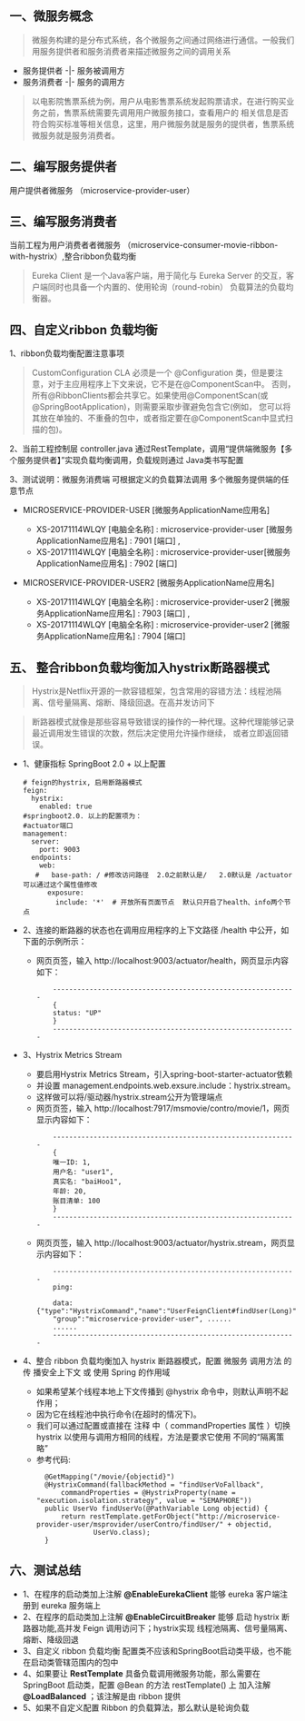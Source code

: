 
## 一、微服务概念
> 微服务构建的是分布式系统，各个微服务之间通过网络进行通信。一般我们用服务提供者和服务消费者来描述微服务之间的调用关系

* 服务提供者	-|- 服务被调用方
* 服务消费者	-|- 服务的调用方
		
> 以电影院售票系统为例，用户从电影售票系统发起购票请求，在进行购买业务之前，售票系统需要先调用用户微服务接口，查看用户的
> 相关信息是否符合购买标准等相关信息，这里，用户微服务就是服务的提供者，售票系统微服务就是服务消费者。

## 二、编写服务提供者
	
 用户提供者微服务 （microservice-provider-user）

## 三、编写服务消费者

 当前工程为用户消费者者微服务 （microservice-consumer-movie-ribbon-with-hystrix）,整合ribbon负载均衡
 
> Eureka Client 是一个Java客户端，用于简化与 Eureka Server 的交互，客户端同时也具备一个内置的、使用轮询（round-robin）
  负载算法的负载均衡器。
  
## 四、自定义ribbon 负载均衡
1、ribbon负载均衡配置注意事项

> CustomConfiguration CLA 必须是一个 @Configuration 类，但是要注意，对于主应用程序上下文来说，它不是在@ComponentScan中。
否则，所有@RibbonClients都会共享它。如果使用@ComponentScan(或@SpringBootApplication)，则需要采取步骤避免包含它(例如，
您可以将其放在单独的、不重叠的包中，或者指定要在@ComponentScan中显式扫描的包)。
	
2、当前工程控制层 controller.java 通过RestTemplate，调用“提供端微服务【多个服务提供者】”实现负载均衡调用，负载规则通过
Java类书写配置

3、测试说明：微服务消费端 可根据定义的负载算法调用 多个微服务提供端的任意节点
  + MICROSERVICE-PROVIDER-USER [微服务ApplicationName应用名]	
	- XS-20171114WLQY [电脑全名称] : microservice-provider-user [微服务ApplicationName应用名] : 7901 [端口] , 
	- XS-20171114WLQY [电脑全名称] : microservice-provider-user[微服务ApplicationName应用名] : 7902 [端口]
			 
  + MICROSERVICE-PROVIDER-USER2 [微服务ApplicationName应用名]	
	- XS-20171114WLQY [电脑全名称] : microservice-provider-user2 [微服务ApplicationName应用名] : 7903 [端口] , 
	- XS-20171114WLQY [电脑全名称] : microservice-provider-user2 [微服务ApplicationName应用名] : 7904 [端口]	

## 五、 整合ribbon负载均衡加入hystrix断路器模式
> Hystrix是Netflix开源的一款容错框架，包含常用的容错方法：线程池隔离、信号量隔离、熔断、降级回退。在高并发访问下

> 断路器模式就像是那些容易导致错误的操作的一种代理。这种代理能够记录最近调用发生错误的次数，然后决定使用允许操作继续，
或者立即返回错误。
	
* 1、健康指标 SpringBoot 2.0 + 以上配置
    ```
    # feign的hystrix, 启用断路器模式
    feign:
      hystrix:
        enabled: true
    #springboot2.0. 以上的配置项为：
    #actuator端口
    management:
      server:
        port: 9003
      endpoints:
        web:
       #   base-path: / #修改访问路径  2.0之前默认是/   2.0默认是 /actuator  可以通过这个属性值修改
          exposure:
            include: '*'  # 开放所有页面节点  默认只开启了health、info两个节点
    ```
* 2、连接的断路器的状态也在调用应用程序的上下文路径 /health 中公开，如下面的示例所示：
    + 网页页签，输入 http://localhost:9003/actuator/health，网页显示内容如下：
        ```
            ------------------------------------------------------------
            {
            status: "UP"
            }
            ------------------------------------------------------------
        ```
				
* 3、Hystrix Metrics Stream
    + 要启用Hystrix Metrics Stream，引入spring-boot-starter-actuator依赖
    + 并设置 management.endpoints.web.exsure.include：hystrix.stream。
	+ 这样做可以将/驱动器/hystrix.stream公开为管理端点
	+ 网页页签，输入 http://localhost:7917/msmovie/contro/movie/1，网页显示内容如下：
        ```
            ------------------------------------------------------------
            {
            唯一ID: 1,
            用户名: "user1",
            真实名: "baiHoo1",
            年龄: 20,
            账目清单: 100
            }
            ------------------------------------------------------------
        ```
	+ 网页页签，输入 http://localhost:9003/actuator/hystrix.stream，网页显示内容如下：
        ```
            ------------------------------------------------------------
            ping: 
            
            data: {"type":"HystrixCommand","name":"UserFeignClient#findUser(Long)",
            "group":"microservice-provider-user", ......
            ......
            ------------------------------------------------------------
        ```
* 4、整合 ribbon 负载均衡加入 hystrix 断路器模式，配置 微服务 调用方法 的传 播安全上下文 或 使用 Spring 的作用域
    + 如果希望某个线程本地上下文传播到 @hystrix 命令中，则默认声明不起作用；
    + 因为它在线程池中执行命令(在超时的情况下)。
    + 我们可以通过配置或直接在 注释 中（ commandProperties 属性 ）切换 hystrix 以使用与调用方相同的线程，方法是要求它使用
    不同的“隔离策略”
    + 参考代码: 
      ```
        @GetMapping("/movie/{objectid}")
        @HystrixCommand(fallbackMethod = "findUserVoFallback", 
            commandProperties = @HystrixProperty(name = "execution.isolation.strategy", value = "SEMAPHORE"))
        public UserVo findUserVo(@PathVariable Long objectid) {
            return restTemplate.getForObject("http://microservice-provider-user/msprovider/userContro/findUser/" + objectid,
                    UserVo.class);
        }
      ```
## 六、测试总结
* 1、在程序的启动类加上注解 **@EnableEurekaClient** 能够 eureka 客户端注册到 eureka 服务端上
* 2、在程序的启动类加上注解 **@EnableCircuitBreaker** 能够 启动 hystrix 断路器功能,高并发 Feign 调用访问下；hystrix实现
线程池隔离、信号量隔离、熔断、降级回退
* 3、自定义 ribbon 负载均衡 配置类不应该和SpringBoot启动类平级，也不能在启动类管辖范围内的包中
* 4、如果要让 **RestTemplate** 具备负载调用微服务功能，那么需要在 SpringBoot 启动类，配置 @Bean 的方法 restTemplate() 上 
加入注解  **@LoadBalanced** ；该注解是由 ribbon 提供
* 5、如果不自定义配置 Ribbon 的负载算法，那么默认是轮询负载